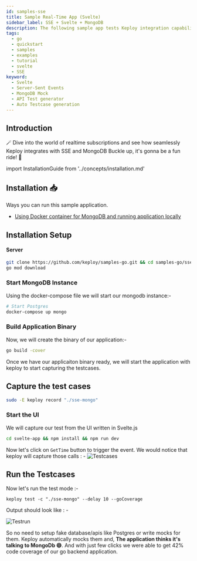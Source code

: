 ```yaml
---
id: samples-sse
title: Sample Real-Time App (Svelte)
sidebar_label: SSE + Svelte + MongoDB
description: The following sample app tests Keploy integration capabilities with realtime subscriptions such as SSE
tags:
  - go
  - quickstart
  - samples
  - examples
  - tutorial
  - svelte
  - SSE
keyword:
  - Svelte
  - Server-Sent Events
  - MongoDB Mock
  - API Test generator
  - Auto Testcase generation
---
```


## Introduction

🪄 Dive into the world of realtime subscriptions and see how seamlessly Keploy integrates with SSE and MongoDB Buckle up, it's gonna be a fun ride! 🎢

import InstallationGuide from '../concepts/installation.md'

<InstallationGuide/>

## Installation 📥

Ways you can run this sample application.

- [Using Docker container for MongoDB and running application locally](#installation-setup)

## Installation Setup

#### Server

```bash
git clone https://github.com/keploy/samples-go.git && cd samples-go/sse-svelte
go mod download
```

### Start MongoDB Instance

Using the docker-compose file we will start our mongodb instance:-

```bash
# Start Postgres
docker-compose up mongo
```

### Build Application Binary

Now, we will create the binary of our application:-

```bash
go build -cover
```

Once we have our applicaiton binary ready, we will start the application with keploy to start capturing the testcases.

## Capture the test cases

```bash
sudo -E keploy record "./sse-mongo"
```

### Start the UI

We will capture our test from the UI written in Svelte.js

```bash
cd svelte-app && npm install && npm run dev
```

Now let's click on `GetTime` button to trigger the event. We would notice that keploy will capture those calls : -
![Testcases](https://github.com/keploy/samples-go/raw/main/sse-svelte/img/testcase.png?raw=true)

## Run the Testcases

Now let's run the test mode :-

```shell
keploy test -c "./sse-mongo" --delay 10 --goCoverage
```

Output should look like : -

![Testrun](https://github.com/keploy/samples-go/raw/main/sse-svelte/img/testrun.png?raw=true)

So no need to setup fake database/apis like Postgres or write mocks for them. Keploy automatically mocks them and, **The application thinks it's talking to MongoDb 😄**. And with just few clicks we were able to get 42% code coverage of our go backend application.
